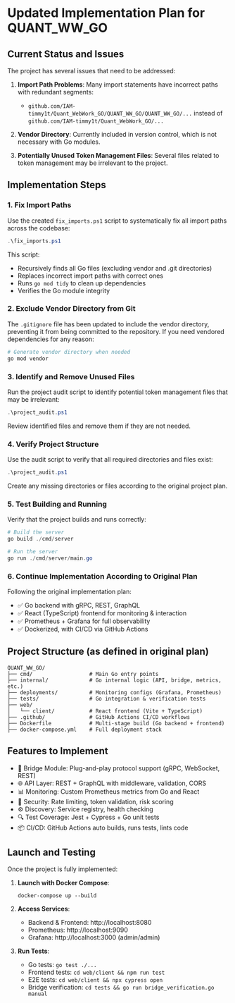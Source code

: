 # Updated Implementation Plan for QUANT_WW_GO

## Current Status and Issues

The project has several issues that need to be addressed:

1. **Import Path Problems**: Many import statements have incorrect paths with redundant segments:
   - `github.com/IAM-timmy1t/Quant_WebWork_GO/QUANT_WW_GO/QUANT_WW_GO/...` instead of `github.com/IAM-timmy1t/Quant_WebWork_GO/...`

2. **Vendor Directory**: Currently included in version control, which is not necessary with Go modules.

3. **Potentially Unused Token Management Files**: Several files related to token management may be irrelevant to the project.

## Implementation Steps

### 1. Fix Import Paths

Use the created `fix_imports.ps1` script to systematically fix all import paths across the codebase:

```powershell
.\fix_imports.ps1
```

This script:
- Recursively finds all Go files (excluding vendor and .git directories)
- Replaces incorrect import paths with correct ones
- Runs `go mod tidy` to clean up dependencies
- Verifies the Go module integrity

### 2. Exclude Vendor Directory from Git

The `.gitignore` file has been updated to include the vendor directory, preventing it from being committed to the repository. If you need vendored dependencies for any reason:

```powershell
# Generate vendor directory when needed
go mod vendor
```

### 3. Identify and Remove Unused Files

Run the project audit script to identify potential token management files that may be irrelevant:

```powershell
.\project_audit.ps1
```

Review identified files and remove them if they are not needed.

### 4. Verify Project Structure

Use the audit script to verify that all required directories and files exist:

```powershell
.\project_audit.ps1
```

Create any missing directories or files according to the original project plan.

### 5. Test Building and Running

Verify that the project builds and runs correctly:

```powershell
# Build the server
go build ./cmd/server

# Run the server
go run ./cmd/server/main.go
```

### 6. Continue Implementation According to Original Plan

Following the original implementation plan:

- ✅ Go backend with gRPC, REST, GraphQL
- ✅ React (TypeScript) frontend for monitoring & interaction
- ✅ Prometheus + Grafana for full observability
- ✅ Dockerized, with CI/CD via GitHub Actions

## Project Structure (as defined in original plan)

```
QUANT_WW_GO/
├── cmd/                  # Main Go entry points
├── internal/             # Go internal logic (API, bridge, metrics, etc.)
├── deployments/          # Monitoring configs (Grafana, Prometheus)
├── tests/                # Go integration & verification tests
├── web/
│   └── client/           # React frontend (Vite + TypeScript)
├── .github/              # GitHub Actions CI/CD workflows
├── Dockerfile            # Multi-stage build (Go backend + frontend)
├── docker-compose.yml    # Full deployment stack
```

## Features to Implement

- 🔌 Bridge Module: Plug-and-play protocol support (gRPC, WebSocket, REST)
- 🌐 API Layer: REST + GraphQL with middleware, validation, CORS
- 📊 Monitoring: Custom Prometheus metrics from Go and React
- 🔐 Security: Rate limiting, token validation, risk scoring
- ⚙️ Discovery: Service registry, health checking
- 🔍 Test Coverage: Jest + Cypress + Go unit tests
- 📦 CI/CD: GitHub Actions auto builds, runs tests, lints code

## Launch and Testing

Once the project is fully implemented:

1. **Launch with Docker Compose**:
   ```
   docker-compose up --build
   ```

2. **Access Services**:
   - Backend & Frontend: http://localhost:8080
   - Prometheus: http://localhost:9090
   - Grafana: http://localhost:3000 (admin/admin)

3. **Run Tests**:
   - Go tests: `go test ./...`
   - Frontend tests: `cd web/client && npm run test`
   - E2E tests: `cd web/client && npx cypress open`
   - Bridge verification: `cd tests && go run bridge_verification.go manual` 